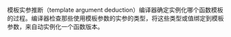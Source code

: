 模板实参推断（template argument deduction）编译器确定实例化哪个函数模板的过程。编译器检查那些使用模板参数的实参的类型，将这些类型或值绑定到模板参数，来自动实例化一个函数版本。
